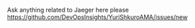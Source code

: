 Ask anything related to Jaeger here please https://github.com/DevOpsInsights/YuriShkuroAMA/issues/new
